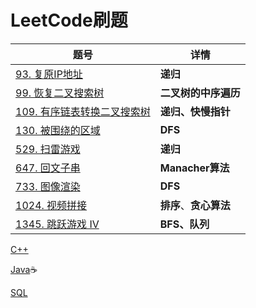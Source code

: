 # LeetCode刷题

| 题号                                                         | 详情                   |
| ------------------------------------------------------------ | ---------------------- |
| [93. 复原IP地址](Python/93.%20复原IP地址.py)                 | **递归**               |
| [99. 恢复二叉搜索树](Python/99.%20恢复二叉搜索树.py)         | **二叉树的中序遍历**   |
| [109. 有序链表转换二叉搜索树](Python/109.%20有序链表转换二叉搜索树) | **递归、快慢指针**     |
| [130. 被围绕的区域](Python/130.%20被围绕的区域.py)           | **DFS**                |
| [529. 扫雷游戏](Python/529.%20扫雷游戏.py)                   | **递归**               |
| [647. 回文子串](Python/647.%20回文子串.py)                   | **Manacher算法**       |
| [733. 图像渲染](Python/733.%20图像渲染.py)                   | **DFS**                |
| [1024. 视频拼接](Python/1024.%20视频拼接.py)                 | **排序**、**贪心算法** |
| [1345. 跳跃游戏 IV](Python/1345.%20跳跃游戏%20IV.py)         | **BFS、队列**          |



[C++](https://github.com/baowj-678/cpp_algorithm/tree/master/leetcode)

[Java](https://github.com/baowj-678/JAVA/tree/master/Leet_Code):coffee:

[SQL]()